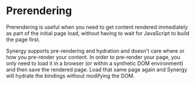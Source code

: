 # Prerendering

Prerendering is useful when you need to get
content rendered immediately as part of the
initial page load, without having to wait for
JavaScript to build the page first.

Synergy supports pre-rendering and hydration and
doesn't care where or how you pre-render your
content. In order to pre-render your page, you
only need to load it in a browser (or within a
synthetic DOM environment) and then save the
rendered page. Load that same page again and
Synergy will hydrate the bindings without
modifying the DOM.
